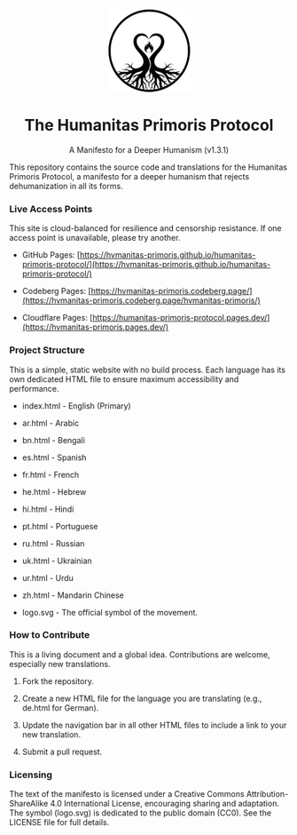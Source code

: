 <div align="center">
<img src="logo.svg" alt="The Humanitas Primoris Logo" width="150" height="150">
<h1>The Humanitas Primoris Protocol</h1>
<p>A Manifesto for a Deeper Humanism (v1.3.1)</p>
</div>

This repository contains the source code and translations for the Humanitas Primoris Protocol, a manifesto for a deeper humanism that rejects dehumanization in all its forms.



### Live Access Points

This site is cloud-balanced for resilience and censorship resistance. If one access point is unavailable, please try another.

- GitHub Pages: [https://hvmanitas-primoris.github.io/humanitas-primoris-protocol/](https://hvmanitas-primoris.github.io/humanitas-primoris-protocol/)

- Codeberg Pages: [https://hvmanitas-primoris.codeberg.page/](https://hvmanitas-primoris.codeberg.page/hvmanitas-primoris/)

- Cloudflare Pages: [https://humanitas-primoris-protocol.pages.dev/](https://hvmanitas-primoris.pages.dev/)



### Project Structure

This is a simple, static website with no build process. Each language has its own dedicated HTML file to ensure maximum accessibility and performance.

- index.html - English (Primary)

- ar.html - Arabic

- bn.html - Bengali

- es.html - Spanish

- fr.html - French

- he.html - Hebrew

- hi.html - Hindi

- pt.html - Portuguese

- ru.html - Russian

- uk.html - Ukrainian

- ur.html - Urdu

- zh.html - Mandarin Chinese

- logo.svg - The official symbol of the movement.



### How to Contribute

This is a living document and a global idea. Contributions are welcome, especially new translations.

1. Fork the repository.

2. Create a new HTML file for the language you are translating (e.g., de.html for German).

3. Update the navigation bar in all other HTML files to include a link to your new translation.

4. Submit a pull request.



### Licensing

The text of the manifesto is licensed under a Creative Commons Attribution-ShareAlike 4.0 International License, encouraging sharing and adaptation. The symbol (logo.svg) is dedicated to the public domain (CC0). See the LICENSE file for full details.
